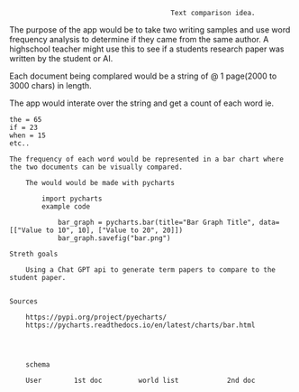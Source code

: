                                            Text comparison idea.

The purpose of the app would be to take two writing samples and use word frequency analysis to determine if they came from the same author. A highschool teacher might use this to see if a students research paper was written by the student or AI.

Each document being complared would be a string of @ 1 page(2000 to 3000 chars) in length.

The app would interate over the string and get a count of each word ie.

    the = 65
    if = 23 
    when = 15 
    etc.. 

    The frequency of each word would be represented in a bar chart where the two documents can be visually compared.

        The would would be made with pycharts

            import pycharts
            example code

                bar_graph = pycharts.bar(title="Bar Graph Title", data=[["Value to 10", 10], ["Value to 20", 20]])
                bar_graph.savefig("bar.png")

    Streth goals

        Using a Chat GPT api to generate term papers to compare to the student paper.


    Sources 

        https://pypi.org/project/pyecharts/
        https://pycharts.readthedocs.io/en/latest/charts/bar.html




        schema   

        User        1st doc         world list            2nd doc 